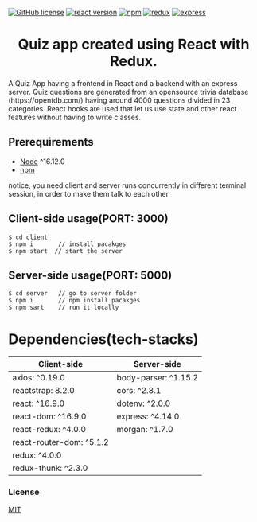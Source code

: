 [![GitHub license](https://img.shields.io/badge/license-MIT-blue.svg)](https://github.com/oba14/quiz-react/blob/master/LICENSE) [![react version](https://img.shields.io/badge/react-16.12-blue)](https://www.npmjs.com/package/react) [![npm](https://img.shields.io/npm/v/npm)](https://nodejs.org/en/download/package-manager/) [![redux](https://img.shields.io/badge/redux-4.04-blue)](https://www.npmjs.com/package/redux) [![express](https://img.shields.io/badge/express-4.17.1-blue)](https://www.npmjs.com/package/express)

<h1 align="center">
Quiz app created using React with Redux.
  </h1>
<p> 
A Quiz App having a frontend in React and a backend with an express server. Quiz questions are generated from an opensource trivia database  (https://opentdb.com/) having around 4000 questions divided in 23 categories.
React hooks are used that let us use state and other react features without having to write classes.  
</p>

## Prerequirements

- [Node](https://nodejs.org/en/download/) ^16.12.0
- [npm](https://nodejs.org/en/download/package-manager/)

notice, you need client and server runs concurrently in different terminal session, in order to make them talk to each other

## Client-side usage(PORT: 3000)

```terminal
$ cd client
$ npm i       // install pacakges
$ npm start  // start the server
```

## Server-side usage(PORT: 5000)

```terminal
$ cd server   // go to server folder
$ npm i       // npm install pacakges
$ npm sart    // run it locally
```

# Dependencies(tech-stacks)

| Client-side              | Server-side                   |
| ------------------------ | ----------------------------- |
| axios: ^0.19.0           | body-parser: ^1.15.2          |
| reactstrap: 8.2.0        | cors: ^2.8.1                  |
| react: ^16.9.0           | dotenv: ^2.0.0                |
| react-dom: ^16.9.0       | express: ^4.14.0              |
| react-redux: ^4.0.0      |morgan: ^1.7.0                 |
| react-router-dom: ^5.1.2 |                               |
| redux: ^4.0.0            |                               |
| redux-thunk: ^2.3.0      |

### License

[MIT](https://github.com/oba14/quiz-react/blob/master/LICENSE)
